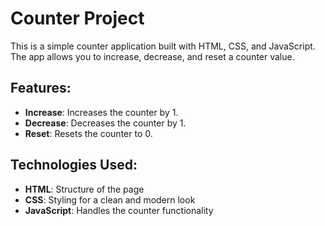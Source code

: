 # Counter Project

This is a simple counter application built with HTML, CSS, and JavaScript. The app allows you to increase, decrease, and reset a counter value. 

## Features:
- **Increase**: Increases the counter by 1.
- **Decrease**: Decreases the counter by 1.
- **Reset**: Resets the counter to 0.

## Technologies Used:
- **HTML**: Structure of the page
- **CSS**: Styling for a clean and modern look
- **JavaScript**: Handles the counter functionality

